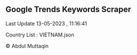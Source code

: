 

## Google Trends Keywords Scraper 
 
Last Update 13-05-2023 , 11:16:41

Country List :
VIETNAM.json



© Abdul Muttaqin 
